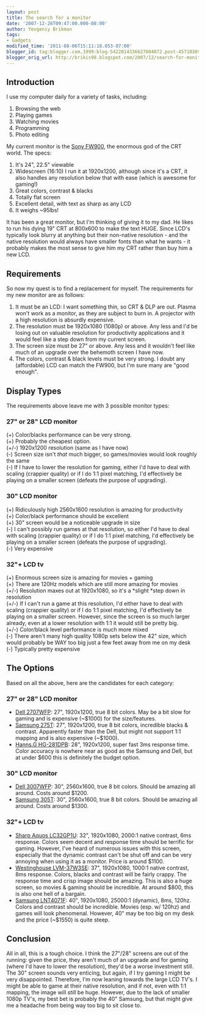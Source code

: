 ```yaml
---
layout: post
title: The search for a monitor
date: '2007-12-26T09:47:00.000-08:00'
author: Yevgeniy Brikman
tags:
- Gadgets
modified_time: '2011-08-06T15:11:18.053-07:00'
blogger_id: tag:blogger.com,1999:blog-5422014336627804072.post-4571036969361720905
blogger_orig_url: http://brikis98.blogspot.com/2007/12/search-for-monitor.html
---
```


## Introduction 

I use my computer daily for a variety of tasks, including: 

1. Browsing the web 
1. Playing games 
1. Watching movies 
1. Programming 
1. Photo editing 

My current monitor is the [Sony 
FW900](http://www.amazon.com/Sony-GDM-FW900-Widescreen-Trinitron-Monitor/dp/B00004YNSR), 
the enormous god of the CRT world. The specs: 

1. It's 24", 22.5" viewable 
1. Widescreen (16:10) 
I run it at 1920x1200, although since it's a CRT, it also handles any 
resolution below that with ease (which is awesome for gaming!) 
1. Great colors, contrast &amp; blacks 
1. Totally flat screen 
1. Excellent detail, with text as sharp as any LCD 
1. It weighs ~95lbs! 

It has been a great monitor, but I'm thinking of giving it to my dad. He likes 
to run his dying 19" CRT at 800x600 to make the text HUGE. Since LCD's 
typically look blurry at anything but their non-native resolution - and the 
native resolution would always have smaller fonts than what he wants - it 
probably makes the most sense to give him my CRT rather than buy him a new 
LCD. 

## Requirements 

So now my quest is to find a replacement for myself. The requirements for my 
new monitor are as follows: 

1. It must be an LCD: I want something thin, so CRT &amp; DLP are out. Plasma 
won't work as a monitor, as they are subject to burn in. A projector with a 
high resolution is absurdly expensive. 
1. The resolution must be 1920x1080 (1080p) or above. Any less and I'd be 
losing out on valuable resolution for productivity applications and it would 
feel like a step down from my current screen. 
1. The screen size must be 27" or above. Any less and it wouldn't feel like 
much of an upgrade over the behemoth screen I have now. 
1. The colors, contrast &amp; black levels must be very strong. I doubt any 
(affordable) LCD can match the FW900, but I'm sure many are "good enough". 

## Display Types 

The requirements above leave me with 3 possible monitor types: 

### 27" or 28" LCD monitor

(+) Color/blacks performance can be very strong.   
(+) Probably the cheapest option.  
(+/-) 1920x1200 resolution (same as I have now)  
(-) Screen size isn't *that* much bigger, so games/movies would look roughly 
the same  
(-) If I have to lower the resolution for gaming, either I'd have to deal with 
scaling (crappier quality) or if I do 1:1 pixel matching, I'd effectively be 
playing on a smaller screen (defeats the purpose of upgrading).  

### 30" LCD monitor 

(+) Ridiculously high 2560x1600 resolution is amazing for productivity   
(+) Color/black performance should be excellent  
(+) 30" screen would be a noticeable upgrade in size  
(-) I can't possibly run games at that resolution, so either I'd have to deal 
with scaling (crappier quality) or if I do 1:1 pixel matching, I'd effectively 
be playing on a smaller screen (defeats the purpose of upgrading).  
(-) Very expensive  

### 32"+ LCD tv

(+) Enormous screen size is amazing for movies + gaming  
(+) There are 120Hz models which are still more amazing for movies  
(+/-) Resolution maxes out at 1920x1080, so it's a *slight *step down in 
resolution  
(+/-) If I can't run a game at this resolution, I'd either have to deal with 
scaling (crappier quality) or if I do 1:1 pixel matching, I'd effectively be 
playing on a smaller screen. However, since the screen is so much larger 
already, even at a lower resolution with 1:1 it would still be pretty big.  
(+/-) Color/black level performance is much more mixed  
(-) There aren't many high quality 1080p sets below the 42" size, which would 
probably be WAY too big just a few feet away from me on my desk  
(-) Typically pretty expensive  

## The Options 

Based on all the above, here are the candidates for each category: 

### 27" or 28" LCD monitor

* [Dell 
2707WFP](http://accessories.us.dell.com/sna/productdetail.aspx?c=us&amp;cs=19&amp;l=en&amp;s=dhs&amp;sku=222-7315): 
27", 1920x1200, true 8 bit colors. May be a bit slow for gaming and is 
expensive (~$1000) for the size/features. 
* [Samsung 
275T](http://www.samsung.com/ca/products/monitor/lcd_widescreen/ls27hubcbxaa.asp): 
27", 1920x1200, true 8 bit colors, incredible blacks &amp; contrast. 
Apparently faster than the Dell, but might not support 1:1 mapping and is also 
expensive (~$1000). 
* [Hanns.G 
HG-281DPB](http://www.newegg.com/Product/Product.aspx?Item=N82E16824254026): 
28", 1920x1200, super fast 3ms response time. Color accuracy is nowhere near 
as good as the Samsung and Dell, but at under $600 this is definitely the 
budget option. 

### 30" LCD monitor

* [Dell 
3007WFP](http://accessories.us.dell.com/sna/productdetail.aspx?c=us&amp;l=en&amp;s=dhs&amp;cs=19&amp;sku=222-7175): 
30", 2560x1600, true 8 bit colors. Should be amazing all around. Costs around 
$1200. 
* [Samsung 
305T](http://www.samsung.com/us/consumer/detail/spec.do?group=computersperipherals&amp;type=monitors&amp;subtype=lcd&amp;model_cd=LS30HUBCB/XAA&amp;fullspec=F): 
30", 2560x1600, true 8 bit colors. Should be amazing all around. Costs around 
$1300. 

### 32"+ LCD tv

* [Sharp Aquos 
LC32GP1U](http://www.amazon.com/Sharp-Aquos-LC32GP1U-1080p-Gaming/dp/B000NKAYWG): 
32", 1920x1080, 2000:1 native contrast, 6ms response. Colors seem decent and 
response time should be terrific for gaming. However, I've heard of numerous 
issues with this screen, especially that the dynamic contrast can't be shut 
off and can be very annoying when using it as a monitor. Price is around 
$1100. 
* [Westinghouse 
LVM-37W3SE](http://www.newegg.com/Product/Product.aspx?Item=N82E16889234025&amp;Tpk=westinghouse%2b37): 
37", 1920x1080, 1000:1 native contrast, 8ms response. Colors, blacks and 
contrast will be fairly crappy. The response time and crisp image should be 
amazing. This is also a huge screen, so movies &amp; gaming should be 
incredible. At around $800, this is also one hell of a bargain. 
* [Samsung 
LNT4071F](http://www.amazon.com/Samsung-LNT4071F-1080p-120Hz-HDTV/dp/B000U9ZCQS/ref=pd_ecc_rvi_cart_2): 
40", 1920x1080, 25000:1 (dynamic), 8ms, 120hz. Colors and contrast should be 
incredible. Movies (esp. w/ 120hz) and games will look phenomenal. However, 
40" may be too big on my desk and the price (~$1550) is quite steep. 

## Conclusion 

All in all, this is a tough choice. I think the 27"/28" screens are out of the 
running: given the price, they aren't much of an upgrade and for gaming (where 
I'd have to lower the resolution), they'd be a worse investment still. The 30" 
screen sounds very enticing, but again, if I try gaming I might be very 
disappointed. Therefore, I'm now leaning towards the large LCD TV's. I might 
be able to game at their native resolution, and if not, even with 1:1 mapping, 
the image will *still* be huge. However, due to the lack of smaller 1080p 
TV's, my best bet is probably the 40" Samsung, but that might give me a 
headache from being way too big to sit close to. 